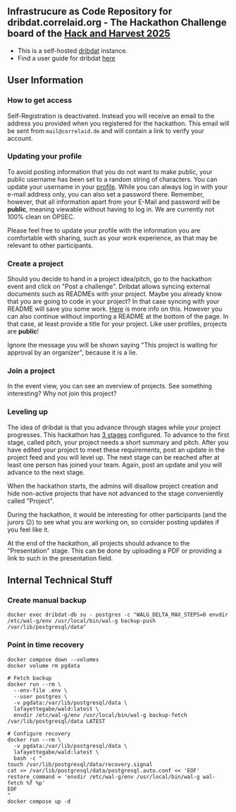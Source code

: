 
## Infrastrucure as Code Repository for dribdat.correlaid.org - The Hackathon Challenge board of the [Hack and Harvest 2025](https://www.hackandharvest.farm/)

- This is a self-hosted [dribdat](https://dribdat.cc/) instance. 
- Find a user guide for dribdat [here](https://dribdat.cc/usage.html)

## User Information

### How to get access

Self-Registration is deactivated. Instead you will receive an email to the address you provided when you registered for the hackathon. This email will be sent from `mail@correlaid.de` and will contain a link to verify your account. 

### Updating your profile

To avoid posting information that you do not want to make public, your public username has been set to a random string of characters. You can update your username in your [profile](https://hack.correlaid.org/user/profile). While you can always log in with your e-mail address only, you can also set a password there. Remember, however, that all information apart from your E-Mail and password will be **public**, meaning viewable without having to log in. We are currently not 100% clean on OPSEC.

Please feel free to update your profile with the information you are comfortable with sharing, such as your work experience, as that may be relevant to other participants.


### Create a project

Should you decide to hand in a project idea/pitch, go to the hackathon event and click on "Post a challenge". Dribdat allows syncing external documents such as READMEs with your project. Maybe you already know that you are going to code in your project? In that case syncing with your README will save you some work. [Here](https://dribdat.cc/sync.html) is more info on this. However you can also continue without importing a README at the bottom of the page. In that case, at least provide a title for your project. Like user profiles, projects are **public**!

Ignore the message you will be shown saying "This project is waiting for approval by an organizer", because it is a lie.

### Join a project

In the event view, you can see an overview of projects. See something interesting? Why not join this project?

### Leveling up

The idea of dribdat is that you advance through stages while your project progresses. This hackathon has [3 stages](https://github.com/CorrelAid/hnh25_iac/blob/main/ansible/files/stages.yml) configured. To advance to the first stage, called pitch, your project needs a short summary and pitch. After you have edited your project to meet these requirements, post an update in the project feed and you will level up. The next stage can be reached after at least one person has joined your team. Again, post an update and you will advance to the next stage.

When the hackathon starts, the admins will disallow project creation and hide non-active projects that have not advanced to the stage conveniently called "Project". 

During the hackathon, it would be interesting for other participants (and the jurors :wink:) to see what you are working on, so consider posting updates if you feel like it.

At the end of the hackathon, all projects should advance to the "Presentation" stage. This can be done by uploading a PDF or providing a link to such in the presentation field.


## Internal Technical Stuff

### Create manual backup
```
docker exec dribdat-db su - postgres -c "WALG_DELTA_MAX_STEPS=0 envdir /etc/wal-g/env /usr/local/bin/wal-g backup-push /var/lib/postgresql/data"
```
### Point in time recovery

```
docker compose down --volumes
docker volume rm pgdata

# Fetch backup 
docker run --rm \
  --env-file .env \
  --user postgres \
  -v pgdata:/var/lib/postgresql/data \
  lafayettegabe/wald:latest \
  envdir /etc/wal-g/env /usr/local/bin/wal-g backup-fetch /var/lib/postgresql/data LATEST

# Configure recovery
docker run --rm \
  -v pgdata:/var/lib/postgresql/data \
  lafayettegabe/wald:latest \
  bash -c "
touch /var/lib/postgresql/data/recovery.signal
cat >> /var/lib/postgresql/data/postgresql.auto.conf << 'EOF'
restore_command = 'envdir /etc/wal-g/env /usr/local/bin/wal-g wal-fetch %f %p'
EOF
"
docker compose up -d
```